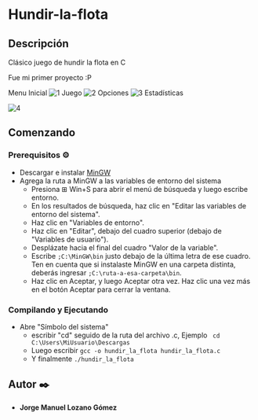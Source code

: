 # Hundir-la-flota

## Descripción

  Clásico juego de hundir la flota en C
  
  Fue mi primer proyecto :P
  
  Menu Inicial
![1](https://i.ibb.co/Z1Rdx7b/1.png)
  Juego
![2](https://i.ibb.co/Hn1XDqr/2.png)
  Opciones
![3](https://i.ibb.co/2vskvYK/3.png)
Estadísticas

![4](https://i.ibb.co/tPr3FKc/4.png)

## Comenzando

### Prerequisitos ⚙️

* Descargar e instalar [MinGW](https://sourceforge.net/projects/mingw/)
* Agrega la ruta a MinGW a las variables de entorno del sistema
  * Presiona ⊞ Win+S para abrir el menú de búsqueda y luego escribe entorno.
  *  En los resultados de búsqueda, haz clic en "Editar las variables de entorno del sistema".
  *  Haz clic en "Variables de entorno".
  *  Haz clic en "Editar", debajo del cuadro superior (debajo de "Variables de usuario").
  *  Desplázate hacia el final del cuadro "Valor de la variable".
  *  Escribe ```;C:\MinGW\bin``` justo debajo de la última letra de ese cuadro. Ten en cuenta que si instalaste MinGW en una carpeta distinta, deberás ingresar ```;C:\ruta-a-esa-carpeta\bin```.
  *  Haz clic en Aceptar, y luego Aceptar otra vez. Haz clic una vez más en el botón Aceptar para cerrar la ventana.

### Compilando y Ejecutando

* Abre "Símbolo del sistema" 
  * escribir "cd" seguido de la ruta del archivo .c, Ejemplo `` cd C:\Users\MiUsuario\Descargas``
  * Luego escribir ```gcc -o hundir_la_flota hundir_la_flota.c```
  * Y finalmente ``./hundir_la_flota``
    
## Autor ✒️

* **Jorge Manuel Lozano Gómez**
